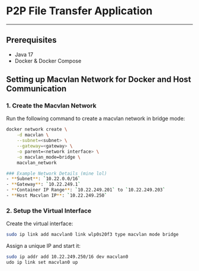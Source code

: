 # P2P File Transfer Application
---

## Prerequisites
* Java 17
* Docker & Docker Compose

## Setting up Macvlan Network for Docker and Host Communication

### 1. Create the Macvlan Network

Run the following command to create a macvlan network in bridge mode:

```bash
docker network create \
    -d macvlan \
    --subnet=<subnet> \
    --gateway=<gateway> \
    -o parent=<network interface> \
    -o macvlan_mode=bridge \
    macvlan_network

### Example Network Details (mine lol)
- **Subnet**: `10.22.0.0/16`
- **Gateway**: `10.22.249.1`
- **Container IP Range**: `10.22.249.201` to `10.22.249.203`
- **Host Macvlan IP**: `10.22.249.250`
```
### 2. Setup the Virtual Interface
Create the virtual interface:
```bash
sudo ip link add macvlan0 link wlp0s20f3 type macvlan mode bridge
````
Assign a unique IP and start it:
```bash
sudo ip addr add 10.22.249.250/16 dev macvlan0
udo ip link set macvlan0 up
```